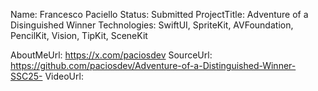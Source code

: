 Name: Francesco Paciello
Status: Submitted
ProjectTitle: Adventure of a Disinguished Winner
Technologies: SwiftUI, SpriteKit, AVFoundation, PencilKit, Vision, TipKit, SceneKit

AboutMeUrl: https://x.com/paciosdev
SourceUrl: https://github.com/paciosdev/Adventure-of-a-Distinguished-Winner-SSC25-
VideoUrl:

<!---
EXAMPLE
Name<required>: John Appleseed
Status<required>: Submitted <or> Winner <or> Distinguished <or> Rejected
ProjectTitle: The Accessibility Rose
Technologies<only the first 4 are visible>: SwiftUI, RealityKit, CoreGraphic 

AboutMeUrl: https://linkedin.com/in/johnappleseed <
SourceUrl: https://github.com/johnappleseed/wwdc2025
VideoUrl: https://youtu.be/ABCDE123456

Please note that only Name and Status are mandatory fields. The other fields are optional.
-->
